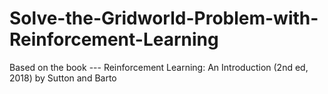 # Solve-the-Gridworld-Problem-with-Reinforcement-Learning
Based on the book --- Reinforcement Learning: An Introduction (2nd ed, 2018) by Sutton and Barto

